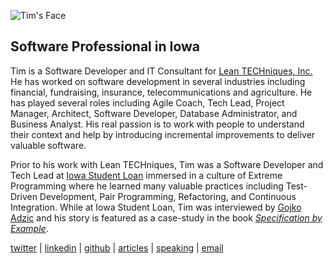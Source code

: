 ![Tim's Face](https://en.gravatar.com/userimage/2637153/ab53a458cbf9455c8a161c7410890332?size=128)

## Software Professional in Iowa

Tim is a Software Developer and IT Consultant for [Lean TECHniques, Inc.](https://leantechniques.com/) He has worked on software development in several industries including financial, fundraising, insurance, telecommunications and agriculture. He has played several roles including Agile Coach, Tech Lead, Project Manager, Architect, Software Developer, Database Administrator, and Business Analyst. His real passion is to work with people to understand their context and help by introducing incremental improvements to deliver valuable software.

Prior to his work with Lean TECHniques, Tim was a Software Developer and Tech Lead at [Iowa Student Loan](https://www.iowastudentloan.org/) immersed in a culture of Extreme Programming where he learned many valuable practices including Test-Driven Development, Pair Programming, Refactoring, and Continuous Integration. While at Iowa Student Loan, Tim was interviewed by [Gojko Adzic](https://gojko.net/) and his story is featured as a case-study in the book [_Specification by Example_](https://gojko.net/books/specification-by-example/).

[twitter](https://twitter.com/timander) | [linkedin](https://www.linkedin.com/in/timandersen/) | [github](https://github.com/timander) | [articles](https://timandersen.net/articles/) | [speaking](presentations/index.html) | [email](mailto:tim@timandersen.net)
